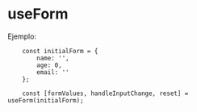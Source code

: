 # useForm

Ejemplo:

```
    const initialForm = {
        name: '',
        age: 0,
        email: ''
    };

    const [formValues, handleInputChange, reset] = useForm(initialForm);
```

